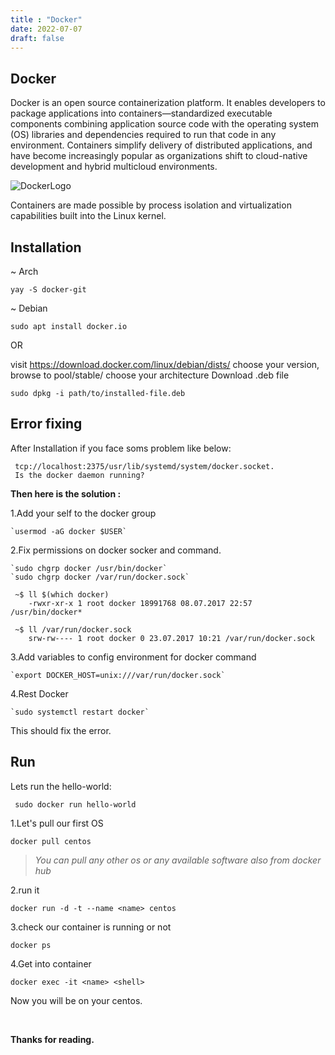 ```yaml
---
title : "Docker"
date: 2022-07-07
draft: false
---
```



## Docker 


Docker is an open source containerization platform. It
enables developers to package applications into containers—standardized
executable components combining application source code with the
operating system (OS) libraries and dependencies required to run 
that code in any environment. Containers simplify delivery of
distributed applications, and have become increasingly popular 
as organizations shift to cloud-native development and hybrid 
multicloud environments.


![DockerLogo](/docker-logo.png)


Containers are made possible by process isolation and virtualization 
capabilities built into the Linux kernel.

## Installation 

~ Arch

`yay -S docker-git`

~ Debian

`sudo apt install docker.io`

OR

visit https://download.docker.com/linux/debian/dists/
choose your version, browse to pool/stable/ choose your architecture
Download .deb file

`sudo dpkg -i path/to/installed-file.deb`



## Error fixing

After Installation if you face soms problem like below: 

     tcp://localhost:2375/usr/lib/systemd/system/docker.socket.
     Is the docker daemon running?

**Then here is the solution :**

 1.Add your self to the docker group

    `usermod -aG docker $USER`

 2.Fix permissions on docker socker and command.

    `sudo chgrp docker /usr/bin/docker`
    `sudo chgrp docker /var/run/docker.sock`

     ~$ ll $(which docker)
        -rwxr-xr-x 1 root docker 18991768 08.07.2017 22:57 /usr/bin/docker*

     ~$ ll /var/run/docker.sock
        srw-rw---- 1 root docker 0 23.07.2017 10:21 /var/run/docker.sock

 3.Add variables to config environment for docker command

    `export DOCKER_HOST=unix:///var/run/docker.sock`

 4.Rest Docker

    `sudo systemctl restart docker`


This should fix the error.



## Run

Lets run the hello-world:
  
	 sudo docker run hello-world


1.Let's pull our first OS

	docker pull centos

  >*You can pull any other os or any available software also from docker hub*



2.run it 

	docker run -d -t --name <name> centos

3.check our container is running or not

	docker ps

4.Get into container

	docker exec -it <name> <shell>

Now you will be on your centos.


<br>

**Thanks for reading.**
